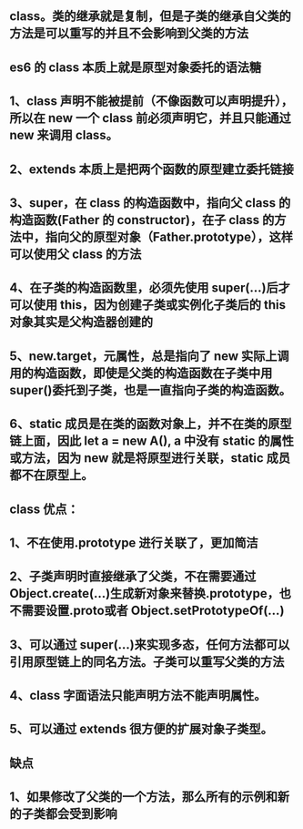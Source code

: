 ## class。类的继承就是复制，但是子类的继承自父类的方法是可以重写的并且不会影响到父类的方法

## es6 的 class 本质上就是原型对象委托的语法糖

## 1、class 声明不能被提前（不像函数可以声明提升），所以在 new 一个 class 前必须声明它，并且只能通过 new 来调用 class。

## 2、extends 本质上是把两个函数的原型建立委托链接

## 3、super，在 class 的构造函数中，指向父 class 的构造函数(Father 的 constructor)，在子 class 的方法中，指向父的原型对象（Father.prototype），这样可以使用父 class 的方法

## 4、在子类的构造函数里，必须先使用 super(...)后才可以使用 this，因为创建子类或实例化子类后的 this 对象其实是父构造器创建的

## 5、new.target，元属性，总是指向了 new 实际上调用的构造函数，即使是父类的构造函数在子类中用 super()委托到子类，也是一直指向子类的构造函数。

## 6、static 成员是在类的函数对象上，并不在类的原型链上面，因此 let a = new A(), a 中没有 static 的属性或方法，因为 new 就是将原型进行关联，static 成员都不在原型上。

## class 优点：

## 1、不在使用.prototype 进行关联了，更加简洁

## 2、子类声明时直接继承了父类，不在需要通过 Object.create(...)生成新对象来替换.prototype，也不需要设置.**proto**或者 Object.setPrototypeOf(...)

## 3、可以通过 super(...)来实现多态，任何方法都可以引用原型链上的同名方法。子类可以重写父类的方法

## 4、class 字面语法只能声明方法不能声明属性。

## 5、可以通过 extends 很方便的扩展对象子类型。

## 缺点

## 1、如果修改了父类的一个方法，那么所有的示例和新的子类都会受到影响
